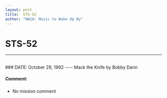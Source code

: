 ```yaml
---
layout: post
title:  STS-52
author: "NASA: Music to Wake Up By"
---
```


# STS-52
----
<br/>
### DATE: October 29, 1992
----
Mack the Knife by Bobby Darin

##### Comment:
* No mission comment
